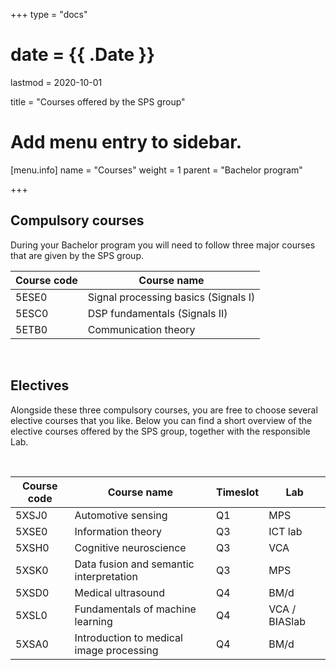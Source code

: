 +++
type = "docs"

# date = {{ .Date }}
lastmod = 2020-10-01

title = "Courses offered by the SPS group"

# Add menu entry to sidebar.
[menu.info]
  name = "Courses"
  weight = 1
  parent = "Bachelor program"

+++


## Compulsory courses
During your Bachelor program you will need to follow three major courses that are given by the SPS group.

| Course code   | Course name                             |
|---------------|-----------------------------------------|
|    5ESE0      |   Signal processing basics (Signals I)  |
|    5ESC0      |   DSP fundamentals (Signals II)         |
|    5ETB0      |   Communication theory                  |

<br>


## Electives
Alongside these three compulsory courses, you are free to choose several elective courses that you like. Below you can find a short overview of the elective courses offered by the SPS group, together with the responsible Lab.

<br>

| Course code   | Course name                               | Timeslot      | Lab         |
|---------------|-------------------------------------------|---------------|-------------|
|    5XSJ0      |   Automotive sensing                      | Q1            | MPS         |
|    5XSE0      |   Information theory                      | Q3            | ICT lab     |
|    5XSH0      |   Cognitive neuroscience                  | Q3            | VCA         |
|    5XSK0      |   Data fusion and semantic interpretation | Q3            | MPS         |
|    5XSD0      |   Medical ultrasound                      | Q4            | BM/d        |
|    5XSL0      |   Fundamentals of machine learning        | Q4            | VCA / BIASlab|
|    5XSA0      |   Introduction to medical image processing| Q4            | BM/d         |


<!--
#### Bayesian Intelligent Autonomous Systems Lab
| Course code   | Course name                             |
|---------------|-----------------------------------------|
|    Unknown    |   Unknown                               |

<br>

####  Biomedical Diagnostics Lab
| Course code   | Course name                             |
|---------------|-----------------------------------------|
|[5XSD0](https://osiris.tue.nl/osiris_student_tueprd/OnderwijsCatalogusSelect.do?selectie=cursus&collegejaar=2017&cursus=5XSD0&taal=en)| Medical Ultrasound|
|[5XSI0](https://osiris.tue.nl/osiris_student_tueprd/OnderwijsCatalogusSelect.do?selectie=cursus&collegejaar=2017&cursus=5XSI0&taal=en)|Applied signal processing basics|

<br>

#### Information and Communication Theory Lab
| Course code   | Course name                             |
|---------------|-----------------------------------------|
|[5XSE0](https://osiris.tue.nl/osiris_student_tueprd/OnderwijsCatalogusSelect.do?selectie=cursus&collegejaar=2019&cursus=5XSE0&taal=en)|Information Theory|

<br>

#### Lighting and IoT Lab
| Course code   | Course name                             |
|---------------|-----------------------------------------|
|   Unknown     |       Unknown                           |

<br>

#### Neu3CA
| Course code   | Course name                             |
|---------------|-----------------------------------------|
| Unknown       |    Unknown                              |

<br>

#### Mobile Perception Systems Lab
| Course code   | Course name                             |
|---------------|-----------------------------------------|
|  [5XSJ0](https://osiris.tue.nl/osiris_student_tueprd/OnderwijsCatalogusSelect.do?selectie=cursus&collegejaar=2020&cursus=5XSJ0&taal=en) | Automotive sensing |
|  [5XSK0](https://osiris.tue.nl/osiris_student_tueprd/OnderwijsCatalogusSelect.do?selectie=cursus&collegejaar=2020&cursus=5XSK0&taal=en) | Data fusion & semantic interpretation|

<br>

#### Video Coding & Architectures
| Course code   | Course name                             |
|---------------|-----------------------------------------|
|[5XSA0](https://osiris.tue.nl/osiris_student_tueprd/OnderwijsCatalogusZoekCursus.do])| Introduction to medical image processing |
|[5XSL0](https://osiris.tue.nl/osiris_student_tueprd/OnderwijsCatalogusZoekCursus.do)| Fundamentals of machine learning| -->
